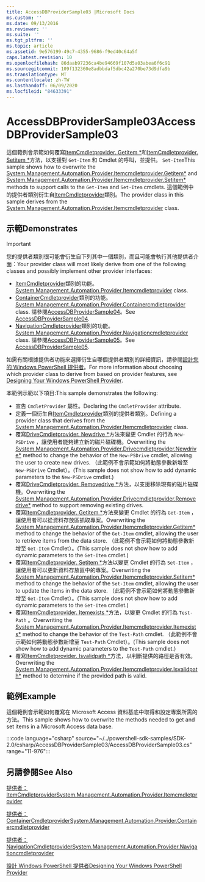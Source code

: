 ```yaml
---
title: AccessDBProviderSample03 |Microsoft Docs
ms.custom: ''
ms.date: 09/13/2016
ms.reviewer: ''
ms.suite: ''
ms.tgt_pltfrm: ''
ms.topic: article
ms.assetid: 9e576199-49c7-4355-9686-f9ed40c64a5f
caps.latest.revision: 10
ms.openlocfilehash: 86daab97236ca4be94669f107d5a03abea6f6c91
ms.sourcegitcommit: 109f132360e8adbbdaf5dbc42a270be73d9dfa9b
ms.translationtype: MT
ms.contentlocale: zh-TW
ms.lasthandoff: 06/09/2020
ms.locfileid: "84633391"
---
```

# <a name="accessdbprovidersample03"></a><span data-ttu-id="443fd-102">AccessDBProviderSample03</span><span class="sxs-lookup"><span data-stu-id="443fd-102">AccessDBProviderSample03</span></span>

<span data-ttu-id="443fd-103">這個範例會示範如何覆寫[ItemCmdletprovider. Getitem \*](/dotnet/api/System.Management.Automation.Provider.ItemCmdletProvider.GetItem)和[ItemCmdletprovider. Setitem \*](/dotnet/api/System.Management.Automation.Provider.ItemCmdletProvider.SetItem)方法，以支援對 `Get-Item` 和 Cmdlet 的呼叫，並提供。 `Set-Item`</span><span class="sxs-lookup"><span data-stu-id="443fd-103">This sample shows how to overwrite the [System.Management.Automation.Provider.Itemcmdletprovider.Getitem\*](/dotnet/api/System.Management.Automation.Provider.ItemCmdletProvider.GetItem) and [System.Management.Automation.Provider.Itemcmdletprovider.Setitem\*](/dotnet/api/System.Management.Automation.Provider.ItemCmdletProvider.SetItem) methods to support calls to the `Get-Item` and `Set-Item` cmdlets.</span></span> <span data-ttu-id="443fd-104">這個範例中的提供者類別衍生自[ItemCmdletprovider](/dotnet/api/System.Management.Automation.Provider.ItemCmdletProvider)類別。</span><span class="sxs-lookup"><span data-stu-id="443fd-104">The provider class in this sample derives from the [System.Management.Automation.Provider.Itemcmdletprovider](/dotnet/api/System.Management.Automation.Provider.ItemCmdletProvider) class.</span></span>

## <a name="demonstrates"></a><span data-ttu-id="443fd-105">示範</span><span class="sxs-lookup"><span data-stu-id="443fd-105">Demonstrates</span></span>

> [!IMPORTANT]
> <span data-ttu-id="443fd-106">您的提供者類別很可能會衍生自下列其中一個類別，而且可能會執行其他提供者介面：</span><span class="sxs-lookup"><span data-stu-id="443fd-106">Your provider class will most likely derive from one of the following classes and possibly implement other provider interfaces:</span></span>
>
> - <span data-ttu-id="443fd-107">[ItemCmdletprovider](/dotnet/api/System.Management.Automation.Provider.ItemCmdletProvider)類別的功能。</span><span class="sxs-lookup"><span data-stu-id="443fd-107">[System.Management.Automation.Provider.Itemcmdletprovider](/dotnet/api/System.Management.Automation.Provider.ItemCmdletProvider) class.</span></span>
> - <span data-ttu-id="443fd-108">[ContainerCmdletprovider](/dotnet/api/System.Management.Automation.Provider.ContainerCmdletProvider)類別的功能。</span><span class="sxs-lookup"><span data-stu-id="443fd-108">[System.Management.Automation.Provider.Containercmdletprovider](/dotnet/api/System.Management.Automation.Provider.ContainerCmdletProvider) class.</span></span> <span data-ttu-id="443fd-109">請參閱[AccessDBProviderSample04](./accessdbprovidersample04.md)。</span><span class="sxs-lookup"><span data-stu-id="443fd-109">See [AccessDBProviderSample04](./accessdbprovidersample04.md).</span></span>
> - <span data-ttu-id="443fd-110">[NavigationCmdletprovider](/dotnet/api/System.Management.Automation.Provider.NavigationCmdletProvider)類別的功能。</span><span class="sxs-lookup"><span data-stu-id="443fd-110">[System.Management.Automation.Provider.Navigationcmdletprovider](/dotnet/api/System.Management.Automation.Provider.NavigationCmdletProvider) class.</span></span> <span data-ttu-id="443fd-111">請參閱[AccessDBProviderSample05](./accessdbprovidersample05.md)。</span><span class="sxs-lookup"><span data-stu-id="443fd-111">See [AccessDBProviderSample05](./accessdbprovidersample05.md).</span></span>
>
> <span data-ttu-id="443fd-112">如需有關根據提供者功能來選擇衍生自哪個提供者類別的詳細資訊，請參閱[設計您的 Windows PowerShell 提供者](./provider-types.md)。</span><span class="sxs-lookup"><span data-stu-id="443fd-112">For more information about choosing which provider class to derive from based on provider features, see [Designing Your Windows PowerShell Provider](./provider-types.md).</span></span>

<span data-ttu-id="443fd-113">本範例示範以下項目:</span><span class="sxs-lookup"><span data-stu-id="443fd-113">This sample demonstrates the following:</span></span>

- <span data-ttu-id="443fd-114">宣告 `CmdletProvider` 屬性。</span><span class="sxs-lookup"><span data-stu-id="443fd-114">Declaring the `CmdletProvider` attribute.</span></span>
- <span data-ttu-id="443fd-115">定義一個衍生自[ItemCmdletprovider](/dotnet/api/System.Management.Automation.Provider.ItemCmdletProvider)類別的提供者類別。</span><span class="sxs-lookup"><span data-stu-id="443fd-115">Defining a provider class that derives from the [System.Management.Automation.Provider.Itemcmdletprovider](/dotnet/api/System.Management.Automation.Provider.ItemCmdletProvider) class.</span></span>
- <span data-ttu-id="443fd-116">覆寫[DriveCmdletprovider. Newdrive \*](/dotnet/api/System.Management.Automation.Provider.DriveCmdletProvider.NewDrive)方法來變更 Cmdlet 的行為 `New-PSDrive` ，讓使用者能夠建立新的磁片磁碟機。</span><span class="sxs-lookup"><span data-stu-id="443fd-116">Overwriting the [System.Management.Automation.Provider.Drivecmdletprovider.Newdrive\*](/dotnet/api/System.Management.Automation.Provider.DriveCmdletProvider.NewDrive) method to change the behavior of the `New-PSDrive` cmdlet, allowing the user to create new drives.</span></span>
  <span data-ttu-id="443fd-117">（此範例不會示範如何將動態參數新增至 `New-PSDrive` Cmdlet）。</span><span class="sxs-lookup"><span data-stu-id="443fd-117">(This sample does not show how to add dynamic parameters to the `New-PSDrive` cmdlet.)</span></span>
- <span data-ttu-id="443fd-118">覆寫[DriveCmdletprovider. Removedrive \*](/dotnet/api/System.Management.Automation.Provider.DriveCmdletProvider.RemoveDrive)方法，以支援移除現有的磁片磁碟機。</span><span class="sxs-lookup"><span data-stu-id="443fd-118">Overwriting the [System.Management.Automation.Provider.Drivecmdletprovider.Removedrive\*](/dotnet/api/System.Management.Automation.Provider.DriveCmdletProvider.RemoveDrive) method to support removing existing drives.</span></span>
- <span data-ttu-id="443fd-119">覆寫[ItemCmdletprovider. Getitem \*](/dotnet/api/System.Management.Automation.Provider.ItemCmdletProvider.GetItem)方法來變更 Cmdlet 的行為 `Get-Item` ，讓使用者可以從資料存放區抓取專案。</span><span class="sxs-lookup"><span data-stu-id="443fd-119">Overwriting the [System.Management.Automation.Provider.Itemcmdletprovider.Getitem\*](/dotnet/api/System.Management.Automation.Provider.ItemCmdletProvider.GetItem) method to change the behavior of the `Get-Item` cmdlet, allowing the user to retrieve items from the data store.</span></span> <span data-ttu-id="443fd-120">（此範例不會示範如何將動態參數新增至 `Get-Item` Cmdlet）。</span><span class="sxs-lookup"><span data-stu-id="443fd-120">(This sample does not show how to add dynamic parameters to the `Get-Item` cmdlet.)</span></span>
- <span data-ttu-id="443fd-121">覆寫[ItemCmdletprovider. Setitem \*](/dotnet/api/System.Management.Automation.Provider.ItemCmdletProvider.SetItem)方法以變更 Cmdlet 的行為 `Set-Item` ，讓使用者可以更新資料存放區中的專案。</span><span class="sxs-lookup"><span data-stu-id="443fd-121">Overwriting the [System.Management.Automation.Provider.Itemcmdletprovider.Setitem\*](/dotnet/api/System.Management.Automation.Provider.ItemCmdletProvider.SetItem) method to change the behavior of the `Set-Item` cmdlet, allowing the user to update the items in the data store.</span></span> <span data-ttu-id="443fd-122">（此範例不會示範如何將動態參數新增至 `Get-Item` Cmdlet）。</span><span class="sxs-lookup"><span data-stu-id="443fd-122">(This sample does not show how to add dynamic parameters to the `Get-Item` cmdlet.)</span></span>
- <span data-ttu-id="443fd-123">覆寫[ItemCmdletprovider. Itemexists \*](/dotnet/api/System.Management.Automation.Provider.ItemCmdletProvider.ItemExists)方法，以變更 Cmdlet 的行為 `Test-Path` 。</span><span class="sxs-lookup"><span data-stu-id="443fd-123">Overwriting the [System.Management.Automation.Provider.Itemcmdletprovider.Itemexists\*](/dotnet/api/System.Management.Automation.Provider.ItemCmdletProvider.ItemExists) method to change the behavior of the `Test-Path` cmdlet.</span></span> <span data-ttu-id="443fd-124">（此範例不會示範如何將動態參數新增至 `Test-Path` Cmdlet）。</span><span class="sxs-lookup"><span data-stu-id="443fd-124">(This sample does not show how to add dynamic parameters to the `Test-Path` cmdlet.)</span></span>
- <span data-ttu-id="443fd-125">覆寫[ItemCmdletprovider. Isvalidpath \*](/dotnet/api/System.Management.Automation.Provider.ItemCmdletProvider.IsValidPath)方法，以判斷提供的路徑是否有效。</span><span class="sxs-lookup"><span data-stu-id="443fd-125">Overwriting the [System.Management.Automation.Provider.Itemcmdletprovider.Isvalidpath\*](/dotnet/api/System.Management.Automation.Provider.ItemCmdletProvider.IsValidPath) method to determine if the provided path is valid.</span></span>

## <a name="example"></a><span data-ttu-id="443fd-126">範例</span><span class="sxs-lookup"><span data-stu-id="443fd-126">Example</span></span>

<span data-ttu-id="443fd-127">這個範例會示範如何覆寫在 Microsoft Access 資料基底中取得和設定專案所需的方法。</span><span class="sxs-lookup"><span data-stu-id="443fd-127">This sample shows how to overwrite the methods needed to get and set items in a Microsoft Access data base.</span></span>

:::code language="csharp" source="~/../powershell-sdk-samples/SDK-2.0/csharp/AccessDBProviderSample03/AccessDBProviderSample03.cs" range="11-976":::

## <a name="see-also"></a><span data-ttu-id="443fd-128">另請參閱</span><span class="sxs-lookup"><span data-stu-id="443fd-128">See Also</span></span>

[<span data-ttu-id="443fd-129">提供者： ItemCmdletprovider</span><span class="sxs-lookup"><span data-stu-id="443fd-129">System.Management.Automation.Provider.Itemcmdletprovider</span></span>](/dotnet/api/System.Management.Automation.Provider.ItemCmdletProvider)

[<span data-ttu-id="443fd-130">提供者： ContainerCmdletprovider</span><span class="sxs-lookup"><span data-stu-id="443fd-130">System.Management.Automation.Provider.Containercmdletprovider</span></span>](/dotnet/api/System.Management.Automation.Provider.ContainerCmdletProvider)

[<span data-ttu-id="443fd-131">提供者： NavigationCmdletprovider</span><span class="sxs-lookup"><span data-stu-id="443fd-131">System.Management.Automation.Provider.Navigationcmdletprovider</span></span>](/dotnet/api/System.Management.Automation.Provider.NavigationCmdletProvider)

[<span data-ttu-id="443fd-132">設計 Windows PowerShell 提供者</span><span class="sxs-lookup"><span data-stu-id="443fd-132">Designing Your Windows PowerShell Provider</span></span>](./provider-types.md)

